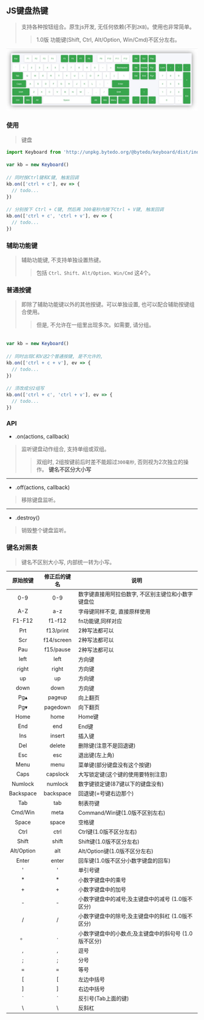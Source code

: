 ## JS键盘热键
> 支持各种按钮组合。原生js开发, 无任何依赖(不到`2KB`)。使用也非常简单。
>> 1.0版 功能键(Shift, Ctrl, Alt/Option, Win/Cmd)不区分左右。


![keyboard](./keyboard.jpg)


### 使用
> 键盘

```js
import Keyboard from 'http://unpkg.bytedo.org/@bytedo/keyboard/dist/index.js'

var kb = new Keyboard()

// 同时按Ctrl键和C键, 触发回调
kb.on(['ctrl + c'], ev => {
  // todo...
})

// 分别按下 Ctrl + C键, 然后再 300毫秒内按下Ctrl + V键, 触发回调
kb.on(['ctrl + c', 'ctrl + v'], ev => {
  // todo...
})

```



### 辅助功能键
> 辅助功能键, 不支持单独设置热键。
>> 包括 `Ctrl、Shift、Alt/Option、Win/Cmd` 这4个。



### 普通按键
> 即除了辅助功能键以外的其他按键。可以单独设置, 也可以配合辅助按键组合使用。
>> 但是, 不允许在一组里出现多次。如需要, 请分组。

```js

var kb = new Keyboard()

// 同时出现C和V这2个普通按键, 是不允许的,
kb.on(['ctrl + c + v'], ev => {
  // todo...
})

// 须改成分2组写
kb.on(['ctrl + c', 'ctrl + v'], ev => {
  // todo...
})

```


### API

+ .on(actions<Array>, callback<Function>)
> 监听键盘动作组合, 支持单组或双组。
>> 双组时, 2组按键前后时差不能超过`300毫秒`, 否则视为2次独立的操作。
>> **键名不区分大小写**

---

+ .off(actions<Array>, callback<Function>)
> 移除键盘监听。

---

+ .destroy()
> 销毁整个键盘监听。


### 键名对照表
> 键名不区别大小写, 内部统一转为小写。


|  原始按键  |  修正后的键名  |  说明  |
|   :-:     |   :-:   |   -   |
| 0-9       |  0-9        | 数字键直接用阿拉伯数字, 不区别主键位和小数字键盘位 |
| A-Z       |  a-z        | 字母键同样不变, 直接原样使用 |
| F1-F12    |  f1-f12     | fn功能键,同样对应 |
| Prt       |  f13/print  | 2种写法都可以 |
| Scr       |  f14/screen | 2种写法都可以 |
| Pau       |  f15/pause  | 2种写法都可以 |
| left      |  left       | 方向键 |
| right     |  right      | 方向键 |
| up        |  up         | 方向键 |
| down      |  down       | 方向键 |
| Pg▴       |  pageup     | 向上翻页 |
| Pg▾       |  pagedown   | 向下翻页 |
| Home      |  home       | Home键 |
| End       |  end        | End键 |
| Ins       |  insert     | 插入键 |
| Del       |  delete     | 删除键(注意不是回退键) |
| Esc       |  esc        | 退出键(左上角) |
| Menu      |  menu       | 菜单键(部分键盘没有这个按键) |
| Caps      |  capslock   | 大写锁定键(这个键的使用要特别注意) |
| Numlock   |  numlock    | 数字键锁定键(87键以下的键盘没有) |
| Backspace |  backspace  | 回退键(=号键右边那个) |
| Tab       |  tab        | 制表符键 |
| Cmd/Win   |  meta       | Command/Win键(1.0版不区别左右) |
| Space     |  space      | 空格键 |
| Ctrl      |  ctrl       | Ctrl键(1.0版不区分左右) |
| Shift     |  shift      | Shift键(1.0版不区分左右) |
| Alt/Option|  alt        | Alt/Option键(1.0版不区分左右) |
| Enter     |  enter      | 回车键(1.0版不区分小数字键盘的回车) |
| '         |  '          | 单引号键 |
| *         |  *          | 小数字键盘中的乘号 |
| +         |  +          | 小数字键盘中的加号 |
| -         |  -          | 小数字键盘中的减号;及主键盘中的减号 (1.0版不区分) |
| /         |  /          | 小数字键盘中的除号;及主键盘中的斜杠 (1.0版不区分) |
| 。        |  .          | 小数字键盘中的小数点;及主键盘中的斜句号 (1.0版不区分) |
| ,         |  ,          | 逗号 |
| ;         |  ;          | 分号 |
| =         |  =          | 等号 |
| [         |  [          | 左边中括号 |
| ]         |  ]          | 右边中括号 |
| `         |  `          | 反引号(Tab上面的键) |
| \         |  \          | 反斜杠 |